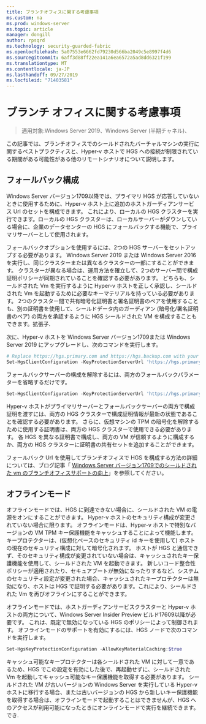 ```yaml
---
title: ブランチオフィスに関する考慮事項
ms.custom: na
ms.prod: windows-server
ms.topic: article
manager: dongill
author: rpsqrd
ms.technology: security-guarded-fabric
ms.openlocfilehash: 5a07553e6662fd79230d566ba2049c5e8997f4d6
ms.sourcegitcommit: 6aff3d88ff22ea141a6ea6572a5ad8dd6321f199
ms.translationtype: MT
ms.contentlocale: ja-JP
ms.lasthandoff: 09/27/2019
ms.locfileid: "71403581"
---
```

# <a name="branch-office-considerations"></a>ブランチ オフィスに関する考慮事項

> 適用対象:Windows Server 2019、Windows Server (半期チャネル)、 

この記事では、ブランチオフィスでのシールドされたバーチャルマシンの実行に関するベストプラクティスと、Hyper-v ホストで HGS への接続が制限されている期間がある可能性がある他のリモートシナリオについて説明します。

## <a name="fallback-configuration"></a>フォールバック構成

Windows Server バージョン1709以降では、プライマリ HGS が応答していないときに使用するために、Hyper-v ホスト上に追加のホストガーディアンサービス Url のセットを構成できます。
これにより、ローカルの HGS クラスターを実行できます。ローカルの HGS クラスターは、ローカルサーバーがダウンしている場合に、企業のデータセンターの HGS にフォールバックする機能で、プライマリサーバーとして使用されます。

フォールバックオプションを使用するには、2つの HGS サーバーをセットアップする必要があります。 Windows Server 2019 または Windows Server 2016 を実行し、同じクラスターまたは異なるクラスターの一部にすることができます。 クラスターが異なる場合は、運用方法を確立して、2つのサーバー間で構成証明ポリシーが同期されていることを確認する必要があります。 どちらも、シールドされた Vm を実行するように Hyper-v ホストを正しく承認し、シールドされた Vm を起動するために必要なキーマテリアルを持っている必要があります。 2つのクラスター間で共有暗号化証明書と署名証明書のペアを使用することも、別の証明書を使用して、シールドデータ内のガーディアン (暗号化/署名証明書のペア) の両方を承認するように HGS シールドされた VM を構成することもできます。拡張子.

次に、Hyper-v ホストを Windows Server バージョン1709または Windows Server 2019 にアップグレードし、次のコマンドを実行します。
```powershell
# Replace https://hgs.primary.com and https://hgs.backup.com with your own domain names and protocols
Set-HgsClientConfiguration -KeyProtectionServerUrl 'https://hgs.primary.com/KeyProtection' -AttestationServerUrl 'https://hgs.primary.com/Attestation' -FallbackKeyProtectionServerUrl 'https://hgs.backup.com/KeyProtection' -FallbackAttestationServerUrl 'https://hgs.backup.com/Attestation'
```

フォールバックサーバーの構成を解除するには、両方のフォールバックパラメーターを省略するだけです。
```powershell
Set-HgsClientConfiguration -KeyProtectionServerUrl 'https://hgs.primary.com/KeyProtection' -AttestationServerUrl 'https://hgs.primary.com/Attestation'
```

Hyper-v ホストがプライマリサーバーとフォールバックサーバーの両方で構成証明を渡すには、両方の HGS クラスターで構成証明情報が最新の状態であることを確認する必要があります。
さらに、仮想マシンの TPM の暗号化を解除するために使用する証明書は、両方の HGS クラスターで使用できる必要があります。
各 HGS を異なる証明書で構成し、両方の VM が信頼するように構成するか、両方の HGS クラスターに証明書の共有セットを追加することができます。

フォールバック Url を使用してブランチオフィスで HGS を構成する方法の詳細については、ブログ記事「 [Windows Server バージョン1709でのシールドされた vm のブランチオフィスサポートの向上](https://blogs.technet.microsoft.com/datacentersecurity/2017/11/15/improved-branch-office-support-for-shielded-vms-in-windows-server-version-1709/)」を参照してください。


## <a name="offline-mode"></a>オフラインモード

オフラインモードでは、HGS に到達できない場合に、シールドされた VM の電源をオンにすることができます。 Hyper-v ホストのセキュリティ構成が変更されていない場合に限ります。
オフラインモードは、Hyper-v ホストで特別なバージョンの VM TPM キー保護機能をキャッシュすることによって機能します。
キープロテクターは、(仮想化ベースのセキュリティ id キーを使用して) ホストの現在のセキュリティ構成に対して暗号化されます。
ホストが HGS と通信できず、そのセキュリティ構成が変更されていない場合は、キャッシュされたキー保護機能を使用して、シールドされた VM を起動できます。
新しいコード整合性ポリシーが適用されたり、セキュアブートが無効になったりするなど、システムのセキュリティ設定が変更された場合、キャッシュされたキープロテクターは無効になり、ホストは HGS で証明する必要があります。これにより、シールドされた Vm を再びオフラインにすることができます。

オフラインモードでは、ホストガーディアンサービスクラスターと Hyper-v ホストの両方について、Windows Server Insider Preview ビルド17609以降が必要です。
これは、既定で無効になっている HGS のポリシーによって制御されます。
オフラインモードのサポートを有効にするには、HGS ノードで次のコマンドを実行します。

```powershell
Set-HgsKeyProtectionConfiguration -AllowKeyMaterialCaching:$true
```

キャッシュ可能なキープロテクターは各シールドされた VM に対して一意であるため、HGS でこの設定を有効にした後で、再起動せずに、シールドされた Vm を起動してキャッシュ可能なキー保護機能を取得する必要があります。
シールドされた VM が古いバージョンの Windows Server を実行している Hyper-v ホストに移行する場合、または古いバージョンの HGS から新しいキー保護機能を取得する場合は、オフラインモードで起動することはできませんが、HGS へのアクセスが利用可能になったときにオンラインモードで実行を継続できます。でき.
